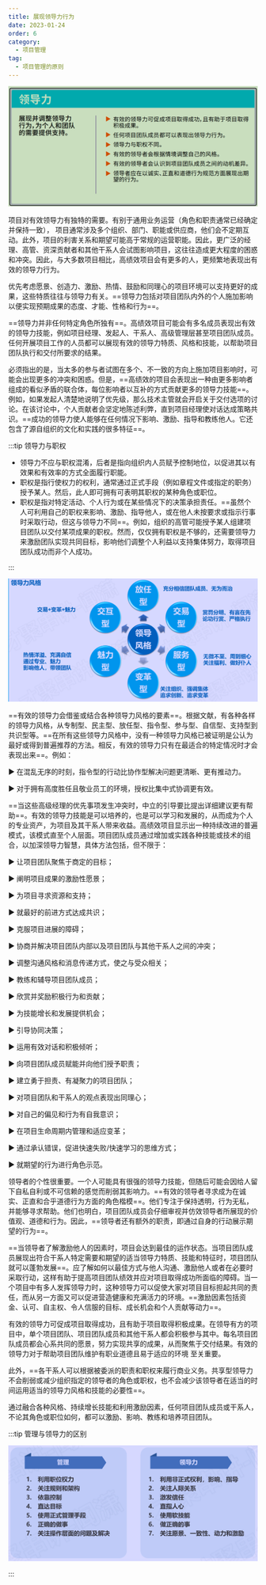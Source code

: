 ```yaml
---
title: 展现领导力行为
date: 2023-01-24
order: 6
category:
  - 项目管理
tag:
  - 项目管理的原则
---
```


![image-20240124194949422](https://raw.githubusercontent.com/GodX-18/picBed/main/image-20240124194949422.png)

项目对有效领导力有独特的需要。有别于通用业务运营（角色和职责通常已经确定并保持一致）， 项目通常涉及多个组织、部门、职能或供应商，他们会不定期互动。此外，项目的利害关系和期望可能高于常规的运营职能。因此，更广泛的经理、高管、资深贡献者和其他干系人会试图影响项目，这往往造成更大程度的困惑和冲突。因此，与大多数项目相比，高绩效项目会有更多的人，更频繁地表现出有效的领导力行为。

优先考虑愿景、创造力、激励、热情、鼓励和同理心的项目环境可以支持更好的成果，这些特质往往与领导力有关。==领导力包括对项目团队内外的个人施加影响以便实现预期成果的态度、才能、性格和行为==。

==领导力并非任何特定角色所独有==。高绩效项目可能会有多名成员表现出有效的领导力技能，例如项目经理、发起人、干系人、高级管理层甚至项目团队成员。任何开展项目工作的人员都可以展现有效的领导力特质、风格和技能，以帮助项目团队执行和交付所要求的结果。

必须指出的是，当太多的参与者试图在多个、不一致的方向上施加项目影响时，可能会出现更多的冲突和困惑。但是，==高绩效的项目会表现出一种由更多影响者组成的看似矛盾的联合体，每位影响者以互补的方式贡献更多的领导力技能==。例如，如果发起人清楚地说明了优先级，那么技术主管就会开启关于交付选项的讨论。在该讨论中，个人贡献者会坚定地陈述利弊，直到项目经理使对话达成策略共识。==成功的领导力使人能够在任何情况下影响、激励、指导和教练他人。它还包含了源自组织的文化和实践的很多特征==。

:::tip 领导力与职权

* 领导力不应与职权混淆，后者是指向组织内人员赋予控制地位，以促进其以有效果和有效率的方式全面履行职能。
* 职权是指行使权力的权利，通常通过正式手段（例如章程文件或指定的职务）授予某人。然后，此人即可拥有可表明其职权的某种角色或职位。
* 职权是指对特定活动、个人行为或在某些情况下的决策承担责任。==虽然个人可利用自己的职权来影响、激励、指导他人，或在他人未按要求或指示行事时采取行动，但这与领导力不同==。例如，组织的高管可能授予某人组建项目团队以交付某项成果的职权。然而，仅仅拥有职权是不够的，还需要领导力来激励团队实现共同目标，影响他们调整个人利益以支持集体努力，取得项目团队成功而非个人成功。

:::

![image-20240124173238933](https://raw.githubusercontent.com/GodX-18/picBed/main/image-20240124173238933.png)

==有效的领导力会借鉴或结合各种领导力风格的要素==。根据文献，有各种各样的领导力风格，从专制型、民主型、放任型、指令型、参与型、自信型、支持型到共识型等。==在所有这些领导力风格中，没有一种领导力风格已被证明是公认为最好或得到普遍推荐的方法。相反，有效的领导力只有在最适合的特定情况时才会表现出来==。例如：

▶ 在混乱无序的时刻，指令型的行动比协作型解决问题更清晰、更有推动力。

▶ 对于拥有高度胜任且敬业员工的环境，授权比集中式协调更有效。

==当这些高级经理的优先事项发生冲突时，中立的引导要比提出详细建议更有帮助==。有效的领导力技能是可以培养的，也是可以学习和发展的，从而成为个人的专业资产，为项目及其干系人带来收益。高绩效项目显示出一种持续改进的普遍模式，该模式直至个人层面。项目团队成员通过增加或实践各种技能或技术的组合，以加深领导力智慧，具体方法包括，但不限于：

▶ 让项目团队聚焦于商定的目标；

▶ 阐明项目成果的激励性愿景；

▶ 为项目寻求资源和支持；

▶ 就最好的前进方式达成共识；

▶ 克服项目进展的障碍；

▶ 协商并解决项目团队内部以及项目团队与其他干系人之间的冲突；

▶ 调整沟通风格和消息传递方式，使之与受众相关；

▶ 教练和辅导项目团队成员；

▶ 欣赏并奖励积极行为和贡献；

▶ 为技能增长和发展提供机会；

▶ 引导协同决策；

▶ 运用有效对话和积极倾听；

▶ 向项目团队成员赋能并向他们授予职责；

▶ 建立勇于担责、有凝聚力的项目团队；

▶ 对项目团队和干系人的观点表现出同理心；

▶ 对自己的偏见和行为有自我意识；

▶ 在项目生命周期内管理和适应变革；

▶ 通过承认错误，促进快速失败/快速学习的思维方式；

▶ 就期望的行为进行角色示范。

领导者的个性很重要。一个人可能具有很强的领导力技能，但随后可能会因给人留下自私自利或不可信赖的感觉而削弱其影响力。==有效的领导者寻求成为在诚实、正直和合乎道德行为方面的角色楷模==。他们专注于保持透明，行为无私，并能够寻求帮助。他们也明白，项目团队成员会仔细审视并仿效领导者所展现的价值观、道德和行为。因此，==领导者还有额外的职责，即通过自身的行动展示期望的行为==。

==当领导者了解激励他人的因素时，项目会达到最佳的运作状态。当项目团队成员展现出符合干系人特定需要和期望的适当领导力特质、技能和特征时，项目团队就可以蓬勃发展==。应了解如何以最佳方式与他人沟通、激励他人或者在必要时采取行动，这样有助于提高项目团队绩效并应对项目取得成功所面临的障碍。当一个项目中有多人发挥领导力时，这种领导力可以促使大家对项目目标担起共同的责任，而从另一方面又可以促进营造健康和充满活力的环境。==激励因素包括资金、认可、自主权、令人信服的目标、成长机会和个人贡献等动力==。

有效的领导力可促成项目取得成功，且有助于项目取得积极成果。在领导有方的项目中，单个项目团队、项目团队成员和其他干系人都会积极参与其中。每名项目团队成员都会心系共同的愿景，努力实现共享的成果，从而聚焦于交付结果。有效的领导力对于帮助项目团队维护有职业道德且易于适应的环境 至关重要。

此外，==各干系人可以根据被委派的职责和职权来履行商业义务。共享型领导力不会削弱或减少组织指定的领导者的角色或职权，也不会减少该领导者在适当的时间运用适当的领导力风格和技能的必要性==。

通过融合各种风格、持续增长技能和利用激励因素，任何项目团队成员或干系人，不论其角色或职位如何，都可以激励、影响、教练和培养项目团队。 

:::tip 管理与领导力的区别

![image-20240124172957618](https://raw.githubusercontent.com/GodX-18/picBed/main/image-20240124172957618.png)

:::


